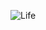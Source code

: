 ![Life](https://github.com/AzimMurodovv/AzimMurodovv/assets/151655227/53971065-cf04-4b06-ba96-c7e56f174cd6)

